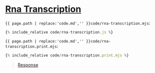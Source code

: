 # [Rna Transcription](code.zip)

`{{ page.path | replace:'code.md','' }}code/rna-transcription.mjs`:

```js
{% include_relative code/rna-transcription.js %}
```

`{{ page.path | replace:'code.md','' }}code/rna-transcription.print.mjs`:

```js
{% include_relative code/rna-transcription.print.mjs %}
```

> [Response](response/rna-transcription.js)
